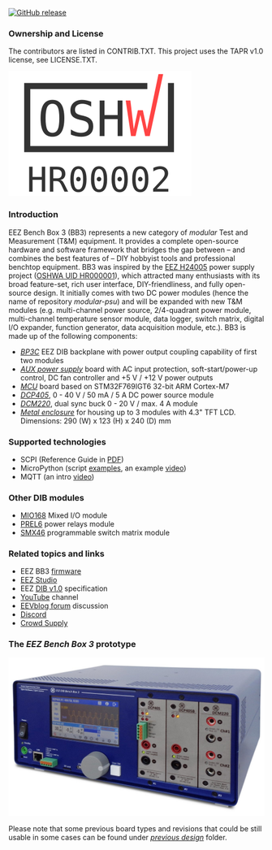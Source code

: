 [![GitHub release](https://img.shields.io/github/release/eez-open/modular-psu.svg)](https://github.com/eez-open/modular-psu/releases)

### Ownership and License
The contributors are listed in CONTRIB.TXT. This project uses the TAPR v1.0 license, see LICENSE.TXT.

[![OSHW-HR000002](OSHW_UID_HR2.svg)](https://certification.oshwa.org/hr000002.html)

### Introduction

EEZ Bench Box 3 (BB3) represents a new category of *modular* Test and Measurement (T&M) equipment. It provides a complete open-source hardware and software framework that bridges the gap between – and combines the best features of – DIY hobbyist tools and professional benchtop equipment. 
BB3 was inspired by the [EEZ H24005](https://github.com/eez-open/psu-hw) power supply project ([OSHWA UID HR000001](https://certification.oshwa.org/hr000001.html)), which attracted many enthusiasts with its broad feature-set, rich user interface, DIY-friendliness, and fully open-source design. 
It initially comes with two DC power modules (hence the name of repository *modular-psu*) and will be expanded with new T&M modules (e.g. multi-channel power source, 2/4-quadrant power module, multi-channel temperature sensor module, data logger, switch matrix, digital I/O expander, function generator, data acquisition module, etc.). 
BB3 is made up of the following components:

* _[BP3C](https://github.com/eez-open/modular-psu/tree/master/bp3c)_ EEZ DIB backplane with power output coupling capability of first two modules
* _[AUX power supply](https://github.com/eez-open/modular-psu/tree/master/aux-ps)_ board with AC input protection, soft-start/power-up control, DC fan controller and +5 V / +12 V power outputs
* _[MCU](https://github.com/eez-open/modular-psu/tree/master/mcu)_ board based on STM32F769IGT6 32-bit ARM Cortex-M7
* _[DCP405](https://github.com/eez-open/modular-psu/tree/master/dcp405)_, 0 - 40 V / 50 mA / 5 A DC power source module
* _[DCM220](https://github.com/eez-open/modular-psu/tree/master/dcm220)_, dual sync buck 0 - 20 V / max. 4 A module
* _[Metal enclosure](https://github.com/eez-open/modular-psu/tree/master/enclosure)_ for housing up to 3 modules with 4.3" TFT LCD. Dimensions: 290 (W) x 123 (H) x 240 (D) mm

### Supported technologies

* SCPI (Reference Guide in [PDF](https://github.com/eez-open/modular-psu-firmware/blob/master/docs/SCPI%20reference%20guide/EEZ%20BB3%20SCPI%20reference%20guide.pdf))
* MicroPython (script [examples](https://github.com/eez-open/modular-psu-firmware/tree/master/scripts), an example [video](https://www.youtube.com/watch?v=I0y6fgv8G00))
* MQTT (an intro [video](https://www.youtube.com/watch?v=THyfLSSAhrI))

### Other DIB modules

* [MIO168](https://github.com/eez-open/dib-mio168) Mixed I/O module
* [PREL6](https://github.com/eez-open/dib-prel6) power relays module
* [SMX46](https://github.com/eez-open/dib-smx46) programmable switch matrix module

### Related topics and links

* EEZ BB3 [firmware](https://github.com/eez-open/modular-psu-firmware)
* [EEZ Studio](https://www.envox.hr/eez/studio/studio-introduction.html)
* EEZ [DIB v1.0](https://github.com/eez-open/modular-psu/tree/master/DIB%20v1.0) specification
* [YouTube](https://www.youtube.com/c/eezopen) channel
* [EEVblog forum](https://www.eevblog.com/forum/projects/eez-h25005-a-possible-successor-of-eez-h24005-programmable-power-supply/) discussion
* [Discord](https://discord.gg/dhYMnCB)
* [Crowd Supply](https://www.crowdsupply.com/envox/eez-bb3)

### The _EEZ Bench Box 3_ prototype

![Enclosure 3D model](enclosure/EEZ_BB3_prototype.jpg)

Please note that some previous board types and revisions that could be still usable in some cases can be found under *[previous design](https://github.com/eez-open/modular-psu/tree/master/previous%20designs)* folder.
